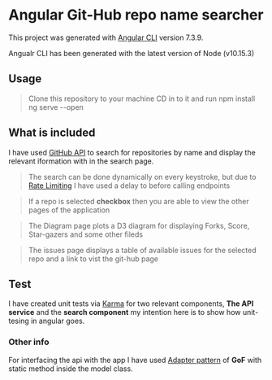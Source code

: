 # Angular Git-Hub repo name searcher

This project was generated with [Angular CLI](https://github.com/angular/angular-cli) version 7.3.9.

Angualr CLI has been generated with the latest version of Node (v10.15.3)

## Usage

> Clone this repository to your machine 
> CD in to it and run npm install
> ng serve --open

## What is included

I have used [GitHub API](https://api.github.com/) to search for repositories by name and display the relevant iformation with in the search page. 
> The search can be done dynamically on every keystroke, but due to [Rate Limiting](https://developer.github.com/v3/#rate-limiting) I have used a delay to before calling endpoints

> If a repo is selected **checkbox** then you are able to view the other pages of the application

> The Diagram page plots a D3 diagram for displaying Forks, Score, Star-gazers and some other fileds

> The issues page displays a table of available issues for the selected repo and a link to vist the git-hub page

## Test

I have created unit tests via [Karma](https://karma-runner.github.io) for two relevant components, **The API service** and the **search component** my intention here is to show how unit-tesing in angular goes. 

### Other info

For interfacing the api with the app I have used [Adapter pattern](https://en.wikipedia.org/wiki/Adapter_pattern) of **GoF** with static method inside the model class.

